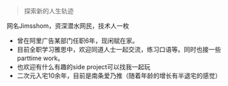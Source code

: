 > 探索新的人生轨迹

网名Jimsshom，资深潜水网民，技术人一枚

* 曾在阿里广告某部门任职6年，现闲赋在家。
* 目前全职学习雅思中，欢迎同道人士一起交流，练习口语等。同时也接一些parttime work。
* 也欢迎有什么有趣的side project可以找我一起玩
* 二次元入宅10余年，目前是南条爱乃推（随着年龄的增长有半退宅的感觉）